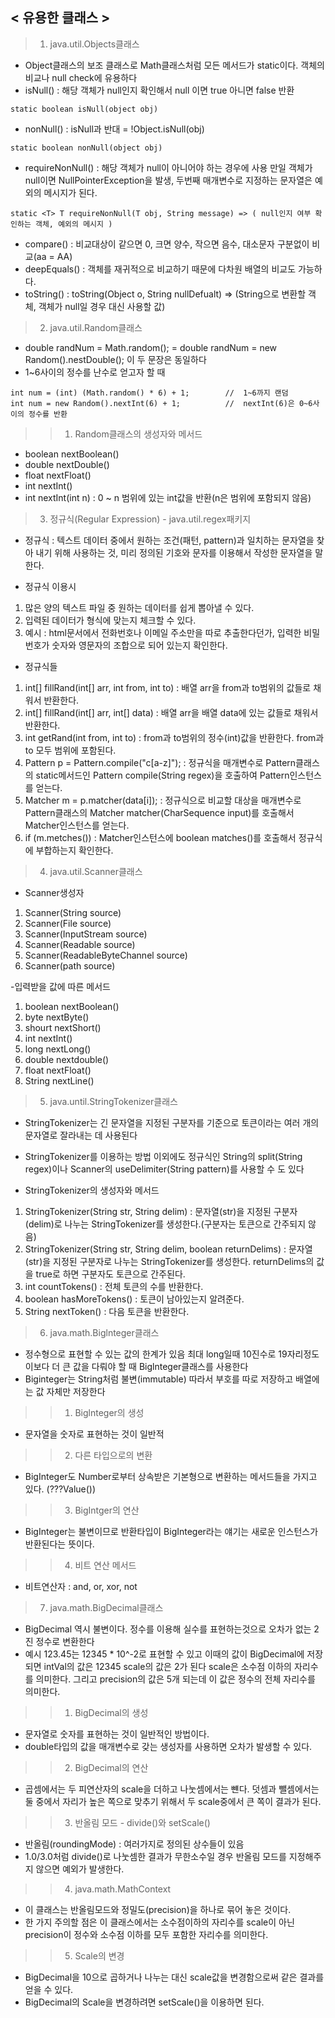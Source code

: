 ## < 유용한 클래스 >

> 1. java.util.Objects클래스
- Object클래스의 보조 클래스로 Math클래스처럼 모든 메서드가 static이다. 객체의 비교나 null check에 유용하다
- isNull() : 해당 객체가 null인지 확인해서 null 이면 true 아니면 false 반환
```
static boolean isNull(object obj)
```
- nonNull() : isNull과 반대 = !Object.isNull(obj)
```
static boolean nonNull(object obj)
```
- requireNonNull() : 해당 객체가 null이 아니어야 하는 경우에 사용 만일 객체가 null이면 NullPointerException을 발생, 두번째 매개변수로 지정하는 문자열은 예외의 메시지가 된다.
```
static <T> T requireNonNull(T obj, String message) => ( null인지 여부 확인하는 객체, 예외의 메시지 )
```
- compare() : 비교대상이 같으면 0, 크면 양수, 작으면 음수, 대소문자 구분없이 비교(aa = AA)
- deepEquals() : 객체를 재귀적으로 비교하기 때문에 다차원 배열의 비교도 가능하다.
- toString() : toString(Object o, String nullDefualt) => (String으로 변환할 객체, 객체가 null일 경우 대신 사용할 값)

> 2. java.util.Random클래스 
- double randNum = Math.random(); = double randNum = new Random().nestDouble(); 이 두 문장은 동일하다
- 1~6사이의 정수를 난수로 얻고자 할 때
```
int num = (int) (Math.random() * 6) + 1;        //  1~6까지 랜덤
int num = new Random().nextInt(6) + 1;          //  nextInt(6)은 0~6사이의 정수를 반환
```

>> 1) Random클래스의 생성자와 메서드
- boolean nextBoolean()
- double nextDouble()
- float nextFloat()
- int nextInt()
- int nextInt(int n) : 0 ~ n 범위에 있는 int값을 반환(n은 범위에 포함되지 않음)

> 3. 정규식(Regular Expression) - java.util.regex패키지
- 정규식 : 텍스트 데이터 중에서 원하는 조건(패턴, pattern)과 일치하는 문자열을 찾아 내기 위해 사용하는 것, 미리 정의된 기호와 문자를 이용해서 작성한 문자열을 말한다.


- 정규식 이용시
1) 많은 양의 텍스트 파일 중 원하는 데이터를 쉽게 뽑아낼 수 있다.
2) 입력된 데이터가 형식에 맞는지 체크할 수 있다.
3) 예시 : html문서에서 전화번호나 이메일 주소만을 따로 추출한다던가, 입력한 비밀번호가 숫자와 영문자의 조합으로 되어 있는지 확인한다.


- 정규식들
1) int[] fillRand(int[] arr, int from, int to) : 배열 arr을 from과 to범위의 값들로 채워서 반환한다.
2) int[] fillRand(int[] arr, int[] data) : 배열 arr을 배열 data에 있는 값들로 채워서 반환한다.
3) int getRand(int from, int to) : from과 to범위의 정수(int)값을 반환한다. from과 to 모두 범위에 포함된다.
4) Pattern p = Pattern.compile("c[a-z]"); : 정규식을 매개변수로 Pattern클래스의 static메서드인 Pattern compile(String regex)을 호출하여 Pattern인스턴스를 얻는다.
5) Matcher m = p.matcher(data[i]); : 정규식으로 비교할 대상을 매개변수로 Pattern클래스의 Matcher matcher(CharSequence input)를 호출해서 Matcher인스턴스를 얻는다.
6) if (m.metches()) : Matcher인스턴스에 boolean matches()를 호출해서 정규식에 부합하는지 확인한다.

> 4. java.util.Scanner클래스
- Scanner생성자
1) Scanner(String source)
2) Scanner(File source)
3) Scanner(InputStream source)
4) Scanner(Readable source)
5) Scanner(ReadableByteChannel source)
6) Scanner(path source)

-입력받을 값에 따른 메서드
1) boolean nextBoolean()
2) byte nextByte()
3) shourt nextShort()
4) int nextInt()
5) long nextLong()
6) double nextdouble()
7) float nextFloat()
8) String nextLine()

> 5. java.until.StringTokenizer클래스
- StringTokenizer는 긴 문자열을 지정된 구분자를 기준으로 토큰이라는 여러 개의 문자열로 잘라내는 데 사용된다
- StringTokenizer를 이용하는 방법 이외에도 정규식인 String의 split(String regex)이나 Scanner의 useDelimiter(String pattern)를 사용할 수 도 있다


- StringTokenizer의 생성자와 메서드
1) StringTokenizer(String str, String delim) : 문자열(str)을 지정된 구분자(delim)로 나누는 StringTokenizer를 생성한다.(구분자는 토큰으로 간주되지 않음)
2) StringTokenizer(String str, String delim, boolean returnDelims) : 문자열(str)을 지정된 구분자로 나누는 StringTokenizer를 생성한다. returnDelims의 값을 true로 하면 구분자도 토큰으로 간주된다.
3) int countTokens() : 전체 토큰의 수를 반환한다.
4) boolean hasMoreTokens() : 토큰이 남아있는지 알려준다.
5) String nextToken() : 다음 토큰을 반환한다.

> 6. java.math.Biglnteger클래스
- 정수형으로 표현할 수 있는 값의 한계가 있음 최대 long일때 10진수로 19자리정도 이보다 더 큰 값을 다뤄야 할 때 Biglnteger클래스를 사용한다
- Biginteger는 String처럼 불변(immutable) 따라서 부호를 따로 저장하고 배열에는 값 자체만 저장한다

>> 1) Biglnteger의 생성
- 문자열을 숫자로 표현하는 것이 일반적

>> 2) 다른 타입으로의 변환
- BigInteger도 Number로부터 상속받은 기본형으로 변환하는 메서드들을 가지고 있다. (???Value())

>> 3) BigIntger의 연산
- BigInteger는 불변이므로 반환타입이 BigInteger라는 얘기는 새로운 인스턴스가 반환된다는 뜻이다.

>> 4) 비트 연산 메서드
- 비트연산자 : and, or, xor, not

> 7. java.math.BigDecimal클래스
- BigDecimal 역시 불변이다. 정수를 이용해 실수를 표현하는것으로 오차가 없는 2진 정수로 변환한다
- 예시 123.45는 12345 * 10^-2로 표현할 수 있고 이때의 값이 BigDecimal에 저장되면 intVal의 값은 12345 scale의 값은 2가 된다 scale은 소수점 이하의 자리수를 의미한다. 그리고 precision의 값은 5개 되는데 이 값은 정수의 전체 자리수를 의미한다.


>> 1) BigDecimal의 생성
- 문자열로 숫자를 표현하는 것이 일반적인 방법이다.
- double타입의 값을 매개변수로 갖는 생성자를 사용하면 오차가 발생할 수 있다.

>> 2) BigDecimal의 연산
- 곱셈에서는 두 피연산자의 scale을 더하고 나눗셈에서는 뺸다. 덧셈과 뺄셈에서는 둘 중에서 자리가 높은 쪽으로 맞추기 위해서 두 scale중에서 큰 쪽이 결과가 된다.

>>3) 반올림 모드 - divide()와 setScale()
- 반올림(roundingMode) : 여러가지로 정의된 상수들이 있음
- 1.0/3.0처럼 divide()로 나눗셈한 결과가 무한소수일 경우 반올림 모드를 지정해주지 않으면 예외가 발생한다.

>> 4) java.math.MathContext
- 이 클래스는 반올림모드와 정밀도(precision)을 하나로 묶어 놓은 것이다.
- 한 가지 주의할 점은 이 클래스에서는 소수점이하의 자리수를 scale이 아닌 precision이 정수와 소수점 이하를 모두 포함한 자리수를 의미한다.

>> 5) Scale의 변경
- BigDecimal을 10으로 곱하거나 나누는 대신 scale값을 변경함으로써 같은 결과를 얻을 수 있다.
- BigDecimal의 Scale을 변경하려면 setScale()을 이용하면 된다.